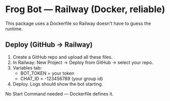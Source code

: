 # Frog Bot — Railway (Docker, reliable)

This package uses a Dockerfile so Railway doesn't have to guess the runtime.

## Deploy (GitHub → Railway)
1) Create a GitHub repo and upload all these files.
2) In Railway: New Project → Deploy from GitHub → select your repo.
3) Variables tab:
   - BOT_TOKEN = your token
   - CHAT_ID = -123456789 (your group id)
4) Deploy. Logs should show the bot starting.

No Start Command needed — Dockerfile defines it.
